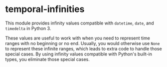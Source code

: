 # temporal-infinities

This module provides infinity values compatible with `datetime`, `date`, and `timedelta` in Python 3.

These values are useful to work with when you need to represent time ranges with no beginning or no end. Usually, you would otherwise use `None` to represent these infinite ranges, which leads to extra code to handle those special cases. By using infinity values compatible with Python's built-in types, you eliminate those special cases.
